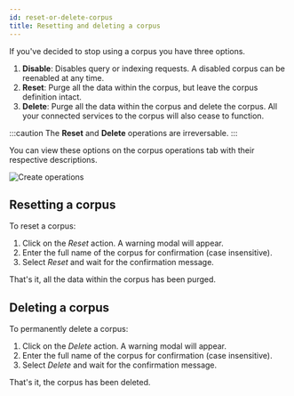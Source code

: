 ```yaml
---
id: reset-or-delete-corpus
title: Resetting and deleting a corpus
---
```


If you've decided to stop using a corpus you have three options.

1. **Disable**: Disables query or indexing requests. A disabled corpus can be
   reenabled at any time.
2. **Reset**: Purge all the data within the corpus, but leave the corpus
   definition intact.
3. **Delete**: Purge all the data within the corpus and delete the corpus.
   All your connected services to the corpus will also cease to function.

:::caution
The **Reset** and **Delete** operations are irreversable.
:::

You can view these options on the corpus operations tab with their respective
descriptions.

![Create operations](/img/corpus_operations.png)

## Resetting a corpus

To reset a corpus: 
1. Click on the _Reset_ action. A warning modal will appear.
2. Enter the full name of the corpus for confirmation (case insensitive).
3. Select _Reset_ and wait for the confirmation message.

That's it, all the data within the corpus has been purged.

## Deleting a corpus

To permanently delete a corpus: 
1. Click on the _Delete_ action. A warning modal will appear. 
2. Enter the full name of the corpus for confirmation (case insensitive).
3. Select _Delete_ and wait for the confirmation message.

That's it, the corpus has been deleted.
